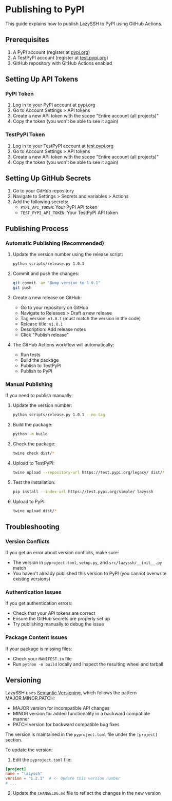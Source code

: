 # Publishing to PyPI

This guide explains how to publish LazySSH to PyPI using GitHub Actions.

## Prerequisites

1. A PyPI account (register at [pypi.org](https://pypi.org/account/register/))
2. A TestPyPI account (register at [test.pypi.org](https://test.pypi.org/account/register/))
3. GitHub repository with GitHub Actions enabled

## Setting Up API Tokens

### PyPI Token

1. Log in to your PyPI account at [pypi.org](https://pypi.org/account/login/)
2. Go to Account Settings > API tokens
3. Create a new API token with the scope "Entire account (all projects)"
4. Copy the token (you won't be able to see it again)

### TestPyPI Token

1. Log in to your TestPyPI account at [test.pypi.org](https://test.pypi.org/account/login/)
2. Go to Account Settings > API tokens
3. Create a new API token with the scope "Entire account (all projects)"
4. Copy the token (you won't be able to see it again)

## Setting Up GitHub Secrets

1. Go to your GitHub repository
2. Navigate to Settings > Secrets and variables > Actions
3. Add the following secrets:
   - `PYPI_API_TOKEN`: Your PyPI API token
   - `TEST_PYPI_API_TOKEN`: Your TestPyPI API token

## Publishing Process

### Automatic Publishing (Recommended)

1. Update the version number using the release script:
   ```bash
   python scripts/release.py 1.0.1
   ```

2. Commit and push the changes:
   ```bash
   git commit -am "Bump version to 1.0.1"
   git push
   ```

3. Create a new release on GitHub:
   - Go to your repository on GitHub
   - Navigate to Releases > Draft a new release
   - Tag version: `v1.0.1` (must match the version in the code)
   - Release title: `v1.0.1`
   - Description: Add release notes
   - Click "Publish release"

4. The GitHub Actions workflow will automatically:
   - Run tests
   - Build the package
   - Publish to TestPyPI
   - Publish to PyPI

### Manual Publishing

If you need to publish manually:

1. Update the version number:
   ```bash
   python scripts/release.py 1.0.1 --no-tag
   ```

2. Build the package:
   ```bash
   python -m build
   ```

3. Check the package:
   ```bash
   twine check dist/*
   ```

4. Upload to TestPyPI:
   ```bash
   twine upload --repository-url https://test.pypi.org/legacy/ dist/*
   ```

5. Test the installation:
   ```bash
   pip install --index-url https://test.pypi.org/simple/ lazyssh
   ```

6. Upload to PyPI:
   ```bash
   twine upload dist/*
   ```

## Troubleshooting

### Version Conflicts

If you get an error about version conflicts, make sure:
- The version in `pyproject.toml`, `setup.py`, and `src/lazyssh/__init__.py` match
- You haven't already published this version to PyPI (you cannot overwrite existing versions)

### Authentication Issues

If you get authentication errors:
- Check that your API tokens are correct
- Ensure the GitHub secrets are properly set up
- Try publishing manually to debug the issue

### Package Content Issues

If your package is missing files:
- Check your `MANIFEST.in` file
- Run `python -m build` locally and inspect the resulting wheel and tarball

## Versioning

LazySSH uses [Semantic Versioning](https://semver.org/), which follows the pattern MAJOR.MINOR.PATCH:

- MAJOR version for incompatible API changes
- MINOR version for added functionality in a backward compatible manner
- PATCH version for backward compatible bug fixes

The version is maintained in the `pyproject.toml` file under the `[project]` section.

To update the version:

1. Edit the `pyproject.toml` file:

```toml
[project]
name = "lazyssh"
version = "1.2.1"  # <- Update this version number
# ...
```

2. Update the `CHANGELOG.md` file to reflect the changes in the new version 